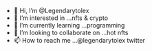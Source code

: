 - 👋 Hi, I’m @Legendarytolex
- 👀 I’m interested in ...nfts & crypto
- 🌱 I’m currently learning ...programming 
- 💞️ I’m looking to collaborate on ...hot nfts
- 📫 How to reach me ...@legendarytolex twitter

<!---
Legendarytolex/Legendarytolex is a ✨ special ✨ repository because its `README.md` (this file) appears on your GitHub profile.
You can click the Preview link to take a look at your changes.
--->
